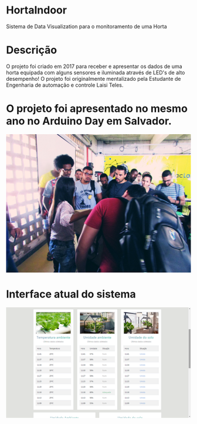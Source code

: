 # HortaIndoor
Sistema de Data Visualization para o monitoramento de uma Horta

# Descrição
<p>
O projeto foi criado em 2017 para receber e apresentar os dados de uma horta equipada com alguns sensores e  iluminada através de LED's de alto desempenho! O projeto foi originalmente mentalizado pela Estudante de Engenharia de automação e controle Laisi Teles.
</p>

# O projeto foi apresentado no mesmo ano no Arduino Day em Salvador.
<img src="https://raw.githubusercontent.com/valdiney/HortaIndoor/master/img/slide/lai2.jpg"/>

# Interface atual do sistema
<img src="https://raw.githubusercontent.com/valdiney/HortaIndoor/master/img/horta.png"/>
